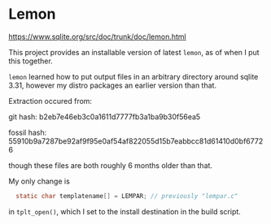 # Lemon

https://www.sqlite.org/src/doc/trunk/doc/lemon.html

This project provides an installable version of latest `lemon`, as of when I put this together.

`lemon` learned how to put output files in an arbitrary directory around sqlite 3.31, however my distro packages an earlier version than that.

Extraction occured from:

git hash:    b2eb7e46eb3c0a1611d7777fb3a1ba9b30f56ea5

fossil hash: 55910b9a7287be92af9f95e0af54af822055d15b7eabbcc81d61410d0bf67726

though these files are both roughly 6 months older than that.

My only change is
```c
  static char templatename[] = LEMPAR; // previously "lempar.c"
```
in `tplt_open()`, which I set to the install destination in the build script.
